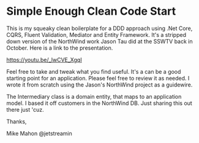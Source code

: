# Simple Enough Clean Code Start

This is my squeaky clean boilerplate for a DDD approach using .Net Core, CQRS, Fluent Validation, Mediator and Entity Framework.  It's a stripped down version of the NorthWind work Jason Tau did at the SSWTV back in October.  Here is a link to the presentation.  

https://youtu.be/_lwCVE_XgqI

Feel free to take and tweak what you find useful.  It's a can be a good starting point for an application.  Please feel free to review it as needed.  I wrote it from scratch using the Jason's NorthWind project as a guidewire.

The Intermediary class is a domain entity, that maps to an application model.  I based it off customers in the NorthWind DB. Just sharing this out there just 'cuz.  

Thanks, 

Mike Mahon
@jetstreamin
